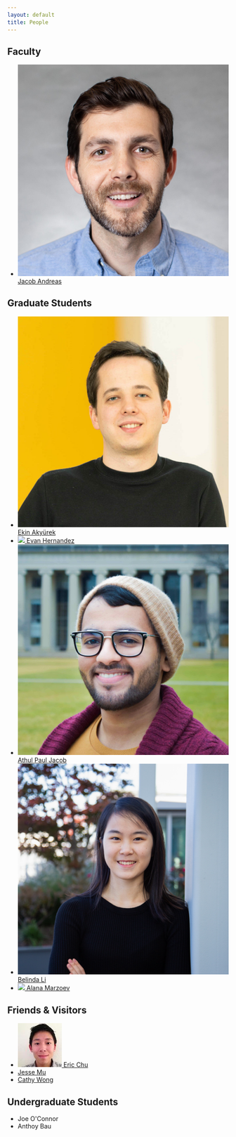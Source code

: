 ```yaml
---
layout: default
title: People
---
```


## Faculty

<ul class="people">
  <li>
    <a href="https://web.mit.edu/jda/www/">
      <img src="assets/images/jacob.jpg">
      Jacob Andreas
    </a>
  </li>
</ul>

## Graduate Students

<ul class="people">
  <li>
    <a href="https://www.mit.edu/~akyurek"> 
    <img src="assets/images/ekin.jpg">
    Ekin Akyürek
    </a>
  </li>
  <li>
    <a href="https://evandez.com/about/">
    <img src="assets/images/evan.jpg">
    Evan Hernandez
    </a>
  </li>
  <li>
    <a href="https://apjacob.me/">
    <img src="assets/images/apjacob.jpg">
    Athul Paul Jacob
    </a>
  </li>
  <li>
    <a href="https://belindal.github.io/">
    <img src="assets/images/belinda.jpg">
    Belinda Li
    </a>
  </li>
  <li>
    <a href="https://alanamarzoev.com/">
    <img src="assets/images/alana.jpg">
    Alana Marzoev
    </a>
  </li>
</ul>

## Friends & Visitors

<ul class="people">
  <li>
    <a href="http://web.media.mit.edu/~echu/">
    <img src="assets/images/echu.jpg">
    Eric Chu
    </a>
  </li>
  <li>
    <a href="https://cs.stanford.edu/~muj/">
    Jesse Mu
    </a>
  </li>

  <li>
    <a href="http://web.media.mit.edu/~echu/">
    Cathy Wong
    </a>
  </li>
</ul>

## Undergraduate Students

<ul class="people">
  <li>
    Joe O'Connor
  </li>
  <li>
    Anthoy Bau
  </li>
</ul>
